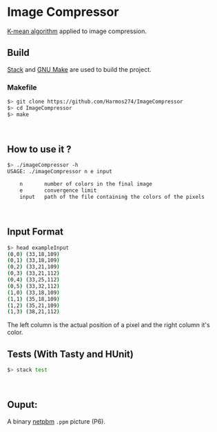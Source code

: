 # Image Compressor
[K-mean algorithm](https://en.wikipedia.org/wiki/K-means_clustering) applied to image compression.
<br>

## Build
[Stack](https://docs.haskellstack.org/en/stable/README/) and [GNU Make](https://www.gnu.org/software/make/) are used to build the project.

### Makefile
```sh
$> git clone https://github.com/Harmos274/ImageCompressor
$> cd ImageCompressor
$> make
```
<br>

## How to use it ?
```sh
$> ./imageCompressor -h
USAGE: ./imageCompressor n e input

	n		number of colors in the final image
	e		convergence limit
	input	path of the file containing the colors of the pixels
```
<br>

## Input Format
```sh
$> head exampleInput
(0,0) (33,18,109)
(0,1) (33,18,109)
(0,2) (33,21,109)
(0,3) (33,21,112)
(0,4) (33,25,112)
(0,5) (33,32,112)
(1,0) (33,18,109)
(1,1) (35,18,109)
(1,2) (35,21,109)
(1,3) (38,21,112)
```
The left column is the actual position of a pixel and the right column it's color.
<br>

## Tests (With Tasty and HUnit)

```sh
$> stack test
```
<br>

## Ouput:
A binary [netpbm](https://en.wikipedia.org/wiki/Netpbm) `.ppm` picture (P6).
